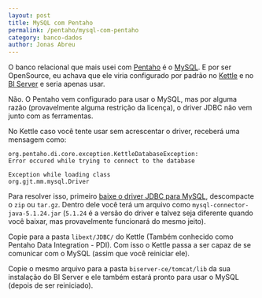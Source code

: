 ```yaml
---
layout: post
title: MySQL com Pentaho
permalink: /pentaho/mysql-com-pentaho
category: banco-dados
author: Jonas Abreu
---
```


O banco relacional que mais usei com [Pentaho][1] é o [MySQL][2]. E por ser OpenSource, eu achava que ele viria 
configurado por padrão no [Kettle][3] e no [BI Server][4] e seria apenas usar.

Não. O Pentaho vem configurado para usar o MySQL, mas por alguma razão (provavelmente alguma restrição da licença), 
o driver JDBC não vem junto com as ferramentas.

No Kettle caso você tente usar sem acrescentar o driver, receberá uma mensagem como:

    org.pentaho.di.core.exception.KettleDatabaseException: 
    Error occured while trying to connect to the database

    Exception while loading class
    org.gjt.mm.mysql.Driver

Para resolver isso, primeiro [baixe o driver JDBC para MySQL][5], descompacte o `zip` ou `tar.gz`. Dentro dele 
você terá um arquivo como `mysql-connector-java-5.1.24.jar` (`5.1.24` é a versão do driver e talvez seja diferente
quando você baixar, mas provavelmente funcionará do mesmo jeito).

Copie para a pasta `libext/JDBC/` do Kettle (Também conhecido como Pentaho Data Integration - PDI). Com isso o Kettle 
passa a ser capaz de se comunicar com o MySQL (assim que você reiniciar ele).

Copie o mesmo arquivo para a pasta `biserver-ce/tomcat/lib` da sua instalação do BI Server e ele também estará pronto 
para usar o MySQL (depois de ser reiniciado).

[1]: http://www.pentaho.com/
[2]: http://mysql.com/
[3]: http://kettle.pentaho.com/
[4]: http://community.pentaho.com/projects/bi_platform/
[5]: https://dev.mysql.com/downloads/connector/j/#downloads
